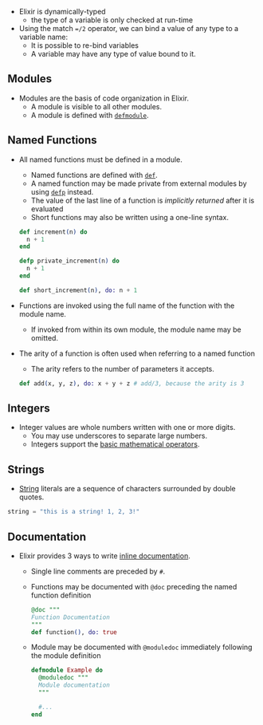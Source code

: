 - Elixir is dynamically-typed
  - the type of a variable is only checked at run-time
- Using the match `=/2` operator, we can bind a value of any type to a variable name:
  - It is possible to re-bind variables
  - A variable may have any type of value bound to it.

## Modules

- Modules are the basis of code organization in Elixir.
  - A module is visible to all other modules.
  - A module is defined with [`defmodule`][defmodule].

## Named Functions

- All named functions must be defined in a module.

  - Named functions are defined with [`def`][def].
  - A named function may be made private from external modules by using [`defp`][defp] instead.
  - The value of the last line of a function is _implicitly returned_ after it is evaluated
  - Short functions may also be written using a one-line syntax.

  ```elixir
  def increment(n) do
    n + 1
  end

  defp private_increment(n) do
    n + 1
  end

  def short_increment(n), do: n + 1
  ```

- Functions are invoked using the full name of the function with the module name.
  - If invoked from within its own module, the module name may be omitted.
- The arity of a function is often used when referring to a named function

  - The arity refers to the number of parameters it accepts.

  ```elixir
  def add(x, y, z), do: x + y + z # add/3, because the arity is 3
  ```

## Integers

- Integer values are whole numbers written with one or more digits.
  - You may use underscores to separate large numbers.
  - Integers support the [basic mathematical operators][operators].

## Strings

- [String][string] literals are a sequence of characters surrounded by double quotes.

```elixir
string = "this is a string! 1, 2, 3!"
```

## Documentation

- Elixir provides 3 ways to write [inline documentation][inline-documentation].

  - Single line comments are preceded by `#`.
  - Functions may be documented with `@doc` preceding the named function definition

    ```elixir
    @doc """
    Function Documentation
    """
    def function(), do: true
    ```

  - Module may be documented with `@moduledoc` immediately following the module definition

    ```elixir
    defmodule Example do
      @moduledoc """
      Module documentation
      """

      #...
    end
    ```

[functional-programming]: https://en.wikipedia.org/wiki/Functional_programming
[match]: https://elixirschool.com/en/lessons/basics/pattern-matching/
[inline-documentation]: https://elixirschool.com/en/lessons/basics/documentation/#inline-documentation
[operators]: https://elixir-lang.org/getting-started/basic-types.html#basic-arithmetic
[modules]: https://elixirschool.com/en/lessons/basics/modules/#modules
[functions]: https://elixirschool.com/en/lessons/basics/functions/#named-functions
[def]: https://hexdocs.pm/elixir/Kernel.html#def/2
[defp]: https://hexdocs.pm/elixir/Kernel.html#defp/2
[defmodule]: https://hexdocs.pm/elixir/Kernel.html#defmodule/2
[string]: https://elixir-lang.org/getting-started/basic-types.html#strings
